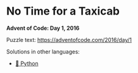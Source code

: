 # No Time for a Taxicab

**Advent of Code: Day 1, 2016**

Puzzle text: <https://adventofcode.com/2016/day/1>

Solutions in other languages:

- [🐍 Python](../../../../python/2016/01_no_time_for_a_taxicab)
